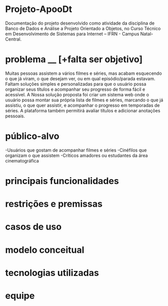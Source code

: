 # Projeto-ApooDt
Documentação do projeto desenvolvido como atividade da disciplina de Banco de Dados e Análise a Projeto Orientado a Objetos, no Curso Técnico em Desenvolvimento de Sistemas para Internet – IFRN - Campus Natal-Central.



# problema __ [+falta ser objetivo]
Muitas pessoas assistem a vários filmes e séries, mas acabam esquecendo o que já viram, o que desejam ver, ou em qual episódio/parada estavam. Faltam soluções simples e personalizadas para que o usuário possa organizar seus títulos e acompanhar seu progresso de forma fácil e acessível. A Nossa solução proposta foi criar um sistema web onde o usuário possa montar sua própria lista de filmes e séries, marcando o que já assistiu, o que quer assistir, e acompanhar o progresso em temporadas de séries. A plataforma também permitirá avaliar títulos e adicionar anotações pessoais.

# público-alvo
-Usuários que gostam de acompanhar filmes e séries
-Cinéfilos que organizam o que assistem
-Críticos amadores ou estudantes da área cinematográfica

# principais funcionalidades
# restrições e premissas
# casos de uso
# modelo conceitual
# tecnologias utilizadas
# equipe

